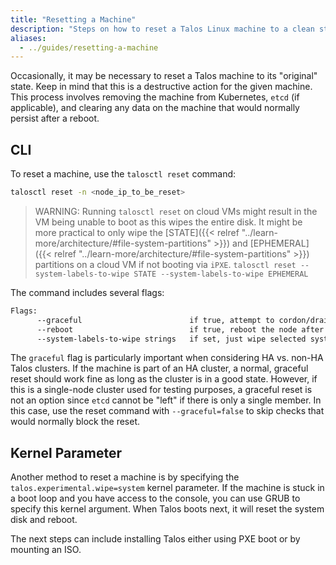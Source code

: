 ```yaml
---
title: "Resetting a Machine"
description: "Steps on how to reset a Talos Linux machine to a clean state."
aliases:
  - ../guides/resetting-a-machine
---
```


Occasionally, it may be necessary to reset a Talos machine to its "original" state.
Keep in mind that this is a destructive action for the given machine.
This process involves removing the machine from Kubernetes, `etcd` (if applicable), and clearing any data on the machine that would normally persist after a reboot.

## CLI

To reset a machine, use the `talosctl reset` command:

```sh
talosctl reset -n <node_ip_to_be_reset>
```

> WARNING: Running `talosctl reset` on cloud VMs might result in the VM being unable to boot as this wipes the entire disk.
> It might be more practical to only wipe the [STATE]({{< relref "../learn-more/architecture/#file-system-partitions" >}}) and [EPHEMERAL]({{< relref "../learn-more/architecture/#file-system-partitions" >}}) partitions on a cloud VM if not booting via `iPXE`.
> `talosctl reset --system-labels-to-wipe STATE --system-labels-to-wipe EPHEMERAL`

The command includes several flags:

```bash
Flags:
      --graceful                        if true, attempt to cordon/drain node and leave etcd (if applicable) (default true)
      --reboot                          if true, reboot the node after resetting instead of shutting down
      --system-labels-to-wipe strings   if set, just wipe selected system disk partitions by label but keep other partitions intact
```

The `graceful` flag is particularly important when considering HA vs. non-HA Talos clusters.
If the machine is part of an HA cluster, a normal, graceful reset should work fine as long as the cluster is in a good state.
However, if this is a single-node cluster used for testing purposes, a graceful reset is not an option since `etcd` cannot be "left" if there is only a single member.
In this case, use the reset command with `--graceful=false` to skip checks that would normally block the reset.

## Kernel Parameter

Another method to reset a machine is by specifying the `talos.experimental.wipe=system` kernel parameter.
If the machine is stuck in a boot loop and you have access to the console, you can use GRUB to specify this kernel argument.
When Talos boots next, it will reset the system disk and reboot.

The next steps can include installing Talos either using PXE boot or by mounting an ISO.
